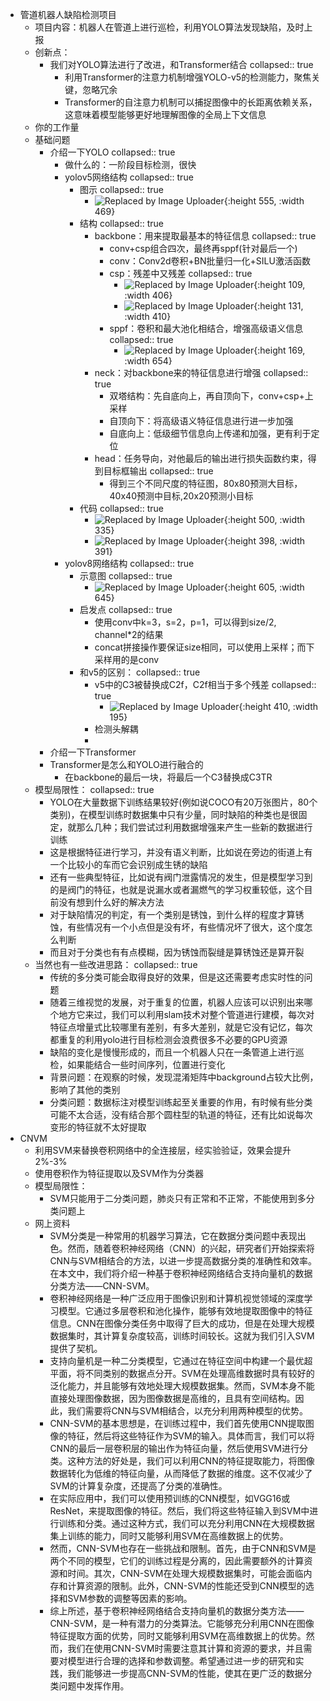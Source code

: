 - 管道机器人缺陷检测项目
	- 项目内容：机器人在管道上进行巡检，利用YOLO算法发现缺陷，及时上报
	- 创新点：
		- 我们对YOLO算法进行了改进，和Transformer结合
		  collapsed:: true
			- 利用Transformer的注意力机制增强YOLO-v5的检测能力，聚焦关键，忽略冗余
			- Transformer的自注意力机制可以捕捉图像中的长距离依赖关系，这意味着模型能够更好地理解图像的全局上下文信息
	- 你的工作量
	- 基础问题
		- 介绍一下YOLO
		  collapsed:: true
			- 做什么的：一阶段目标检测，很快
			- yolov5网络结构
			  collapsed:: true
				- 图示
				  collapsed:: true
					- ![Replaced by Image Uploader](https://raw.githubusercontent.com/qugushihua/blog-images/master/202404071426113.png){:height 555, :width 469}
				- 结构
				  collapsed:: true
					- backbone：用来提取最基本的特征信息
					  collapsed:: true
						- conv+csp组合四次，最终再sppf(针对最后一个)
						- conv：Conv2d卷积+BN批量归一化+SILU激活函数
						- csp：残差中又残差
						  collapsed:: true
							- ![Replaced by Image Uploader](https://raw.githubusercontent.com/qugushihua/blog-images/master/202404071436674.png){:height 109, :width 406}
							- ![Replaced by Image Uploader](https://raw.githubusercontent.com/qugushihua/blog-images/master/202404071437392.png){:height 131, :width 410}
						- sppf：卷积和最大池化相结合，增强高级语义信息
						  collapsed:: true
							- ![Replaced by Image Uploader](https://raw.githubusercontent.com/qugushihua/blog-images/master/202404071439341.png){:height 169, :width 654}
					- neck：对backbone来的特征信息进行增强
					  collapsed:: true
						- 双塔结构：先自底向上，再自顶向下，conv+csp+上采样
						- 自顶向下：将高级语义特征信息进行进一步加强
						- 自底向上：低级细节信息向上传递和加强，更有利于定位
					- head：任务导向，对他最后的输出进行损失函数约束，得到目标框输出
					  collapsed:: true
						- 得到三个不同尺度的特征图，80x80预测大目标，40x40预测中目标,20x20预测小目标
				- 代码
				  collapsed:: true
					- ![Replaced by Image Uploader](https://raw.githubusercontent.com/qugushihua/blog-images/master/202404071453811.png){:height 500, :width 335}
					- ![Replaced by Image Uploader](https://raw.githubusercontent.com/qugushihua/blog-images/master/202404071456977.png){:height 398, :width 391}
			- yolov8网络结构
			  collapsed:: true
				- 示意图
				  collapsed:: true
					- ![Replaced by Image Uploader](https://raw.githubusercontent.com/qugushihua/blog-images/master/202404071504921.png){:height 605, :width 645}
				- 启发点
				  collapsed:: true
					- 使用conv中k=3，s=2，p=1，可以得到size/2, channel*2的结果
					- concat拼接操作要保证size相同，可以使用上采样；而下采样用的是conv
				- 和v5的区别：
				  collapsed:: true
					- v5中的C3被替换成C2f，C2f相当于多个残差
					  collapsed:: true
						- ![Replaced by Image Uploader](https://raw.githubusercontent.com/qugushihua/blog-images/master/202404071512355.png){:height 410, :width 195}
					- 检测头解耦
					-
		- 介绍一下Transformer
		- Transformer是怎么和YOLO进行融合的
			- 在backbone的最后一块，将最后一个C3替换成C3TR
	- 模型局限性：
	  collapsed:: true
		- YOLO在大量数据下训练结果较好(例如说COCO有20万张图片，80个类别)，在模型训练时数据集中只有少量，同时缺陷的种类也是很固定，就那么几种；我们尝试过利用数据增强来产生一些新的数据进行训练
		- 这是根据特征进行学习，并没有语义判断，比如说在旁边的街道上有一个比较小的车而它会识别成生锈的缺陷
		- 还有一些典型特征，比如说有阀门泄露情况的发生，但是模型学习到的是阀门的特征，也就是说漏水或者漏燃气的学习权重较低，这个目前没有想到什么好的解决方法
		- 对于缺陷情况的判定，有一个类别是锈蚀，到什么样的程度才算锈蚀，有些情况有一个小点但是没有坏，有些情况坏了很大，这个度怎么判断
		- 而且对于分类也有有点模糊，因为锈蚀而裂缝是算锈蚀还是算开裂
	- 当然也有一些改进思路：
	  collapsed:: true
		- 传统的多分类可能会取得良好的效果，但是这还需要考虑实时性的问题
		- 随着三维视觉的发展，对于重复的位置，机器人应该可以识别出来哪个地方它来过，我们可以利用slam技术对整个管道进行建模，每次对特征点增量式比较哪里有差别，有多大差别，就是它没有记忆，每次都重复的利用yolo进行目标检测会浪费很多不必要的GPU资源
		- 缺陷的变化是慢慢形成的，而且一个机器人只在一条管道上进行巡检，如果能结合一些时间序列，位置进行变化
		- 背景问题：在观察的时候，发现混淆矩阵中background占较大比例，影响了其他的类别
		- 分类问题：数据标注对模型训练起至关重要的作用，有时候有些分类可能不太合适，没有结合那个圆柱型的轨道的特征，还有比如说每次变形的特征就不太好提取
- CNVM
	- 利用SVM来替换卷积网络中的全连接层，经实验验证，效果会提升2%-3%
	- 使用卷积作为特征提取以及SVM作为分类器
	- 模型局限性：
		- SVM只能用于二分类问题，肺炎只有正常和不正常，不能使用到多分类问题上
	- 网上资料
		- SVM分类是一种常用的机器学习算法，它在数据分类问题中表现出色。然而，随着卷积神经网络（CNN）的兴起，研究者们开始探索将CNN与SVM相结合的方法，以进一步提高数据分类的准确性和效率。在本文中，我们将介绍一种基于卷积神经网络结合支持向量机的数据分类方法——CNN-SVM。
		- 卷积神经网络是一种广泛应用于图像识别和计算机视觉领域的深度学习模型。它通过多层卷积和池化操作，能够有效地提取图像中的特征信息。CNN在图像分类任务中取得了巨大的成功，但是在处理大规模数据集时，其计算复杂度较高，训练时间较长。这就为我们引入SVM提供了契机。
		- 支持向量机是一种二分类模型，它通过在特征空间中构建一个最优超平面，将不同类别的数据点分开。SVM在处理高维数据时具有较好的泛化能力，并且能够有效地处理大规模数据集。然而，SVM本身不能直接处理图像数据，因为图像数据是高维的，且具有空间结构。因此，我们需要将CNN与SVM相结合，以充分利用两种模型的优势。
		- CNN-SVM的基本思想是，在训练过程中，我们首先使用CNN提取图像的特征，然后将这些特征作为SVM的输入。具体而言，我们可以将CNN的最后一层卷积层的输出作为特征向量，然后使用SVM进行分类。这种方法的好处是，我们可以利用CNN的特征提取能力，将图像数据转化为低维的特征向量，从而降低了数据的维度。这不仅减少了SVM的计算复杂度，还提高了分类的准确性。
		- 在实际应用中，我们可以使用预训练的CNN模型，如VGG16或ResNet，来提取图像的特征。然后，我们将这些特征输入到SVM中进行训练和分类。通过这种方式，我们可以充分利用CNN在大规模数据集上训练的能力，同时又能够利用SVM在高维数据上的优势。
		- 然而，CNN-SVM也存在一些挑战和限制。首先，由于CNN和SVM是两个不同的模型，它们的训练过程是分离的，因此需要额外的计算资源和时间。其次，CNN-SVM在处理大规模数据集时，可能会面临内存和计算资源的限制。此外，CNN-SVM的性能还受到CNN模型的选择和SVM参数的调整等因素的影响。
		- 综上所述，基于卷积神经网络结合支持向量机的数据分类方法——CNN-SVM，是一种有潜力的分类算法。它能够充分利用CNN在图像特征提取方面的优势，同时又能够利用SVM在高维数据上的优势。然而，我们在使用CNN-SVM时需要注意其计算和资源的要求，并且需要对模型进行合理的选择和参数调整。希望通过进一步的研究和实践，我们能够进一步提高CNN-SVM的性能，使其在更广泛的数据分类问题中发挥作用。